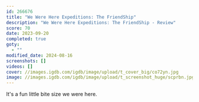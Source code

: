 ```yaml
---
id: 266676
title: "We Were Here Expeditions: The FriendShip"
description: "We Were Here Expeditions: The FriendShip - Review"
score: 70
date: 2023-09-20
completed: true
goty:
  - ""
modified_date: 2024-08-16
screenshots: []
videos: []
cover: //images.igdb.com/igdb/image/upload/t_cover_big/co72yn.jpg
image: //images.igdb.com/igdb/image/upload/t_screenshot_huge/scprbn.jpg
---
```

It's a fun little bite size we were here.